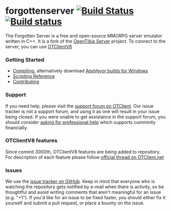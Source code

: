 forgottenserver [![Build Status](https://travis-ci.org/otland/forgottenserver.svg?branch=master)](https://travis-ci.org/otland/forgottenserver "Travis CI status") [![Build status](https://ci.appveyor.com/api/projects/status/599x38f3a0luessl?svg=true)](https://ci.appveyor.com/project/otland/forgottenserver "Download builds for Windows")
===============

The Forgotten Server is a free and open-source MMORPG server emulator written in C++. It is a fork of the [OpenTibia Server](https://github.com/otland/theforgottenserver) project. To connect to the server, you can use [OTClientV8](https://github.com/OTCv8/otclientv8)

### Getting Started

* [Compiling](https://github.com/otland/forgottenserver/wiki/Compiling), alternatively download [AppVeyor builds for Windows](https://ci.appveyor.com/project/otland/forgottenserver)
* [Scripting Reference](https://github.com/otland/forgottenserver/wiki/Script-Interface)
* [Contributing](https://github.com/otland/forgottenserver/wiki/Contributing)

### Support

If you need help, please visit the [support forum on OTClient](http://otclient.net/forumdisplay.php?fid=4). Our issue tracker is not a support forum, and using it as one will result in your issue being closed. If you were unable to get assistance in the support forum, you should consider [asking for professional help](http://otclient.net/forumdisplay.php?fid=29) which supports cumminity financially.

### OTClientV8 features

Since commit 3000th, OTClientV8 features are being added to repository. For description of each feature please follow [official thread on OTClient.net](http://otclient.net/showthread.php?tid=303)

### Issues

We use the [issue tracker on GitHub](https://github.com/OTCv8/forgottenserver/issues). Keep in mind that everyone who is watching the repository gets notified by e-mail when there is activity, so be thoughtful and avoid writing comments that aren't meaningful for an issue (e.g. "+1"). If you'd like for an issue to be fixed faster, you should either fix it yourself and submit a pull request, or place a bounty on the issue.
